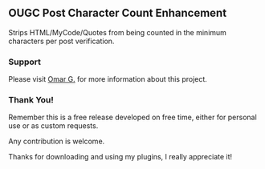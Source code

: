 ## OUGC Post Character Count Enhancement
Strips HTML/MyCode/Quotes from being counted in the minimum characters per post verification.

### Support
Please visit [Omar G.](https://omarg.me/thread?public/plugins/ougc-post-character-count-enhancement "Visit Omar.G") for more information about this project.

### Thank You!
Remember this is a free release developed on free time, either for personal use or as custom requests.

Any contribution is welcome.

Thanks for downloading and using my plugins, I really appreciate it!
